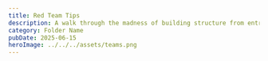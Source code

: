 ```yaml
---
title: Red Team Tips
description: A walk through the madness of building structure from entropy.
category: Folder Name
pubDate: 2025-06-15
heroImage: ../../../assets/teams.png
---
```

